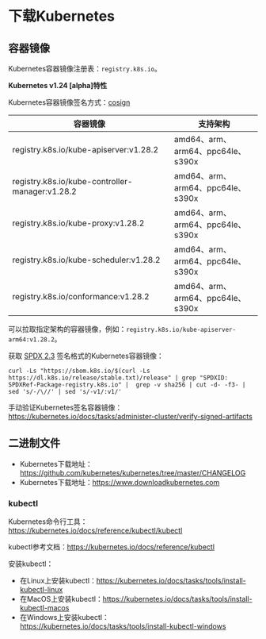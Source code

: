 # 下载Kubernetes

## 容器镜像

Kubernetes容器镜像注册表：`registry.k8s.io`。

**Kubernetes v1.24 [alpha]特性**

Kubernetes容器镜像签名方式：[cosign](https://github.com/sigstore/cosign)

| 容器镜像                                            | 支持架构                          |
|-------------------------------------------------|-------------------------------|
| registry.k8s.io/kube-apiserver:v1.28.2          | amd64、arm、arm64、ppc64le、s390x |
| registry.k8s.io/kube-controller-manager:v1.28.2 | amd64、arm、arm64、ppc64le、s390x |
| registry.k8s.io/kube-proxy:v1.28.2              | amd64、arm、arm64、ppc64le、s390x |
| registry.k8s.io/kube-scheduler:v1.28.2          | amd64、arm、arm64、ppc64le、s390x |
| registry.k8s.io/conformance:v1.28.2             | amd64、arm、arm64、ppc64le、s390x |

可以拉取指定架构的容器镜像，例如：`registry.k8s.io/kube-apiserver-arm64:v1.28.2`。

获取 [SPDX 2.3](https://spdx.dev/specifications) 签名格式的Kubernetes容器镜像：

```shell
curl -Ls "https://sbom.k8s.io/$(curl -Ls https://dl.k8s.io/release/stable.txt)/release" | grep "SPDXID: SPDXRef-Package-registry.k8s.io" |  grep -v sha256 | cut -d- -f3- | sed 's/-/\//' | sed 's/-v1/:v1/'
```

手动验证Kubernetes签名容器镜像：https://kubernetes.io/docs/tasks/administer-cluster/verify-signed-artifacts

## 二进制文件

+ Kubernetes下载地址：https://github.com/kubernetes/kubernetes/tree/master/CHANGELOG
+ Kubernetes下载地址：https://www.downloadkubernetes.com

### kubectl

Kubernetes命令行工具：https://kubernetes.io/docs/reference/kubectl/kubectl

kubectl参考文档：https://kubernetes.io/docs/reference/kubectl

安装kubectl：
+ 在Linux上安装kubectl：https://kubernetes.io/docs/tasks/tools/install-kubectl-linux
+ 在MacOS上安装kubectl：https://kubernetes.io/docs/tasks/tools/install-kubectl-macos
+ 在Windows上安装kubectl：https://kubernetes.io/docs/tasks/tools/install-kubectl-windows
